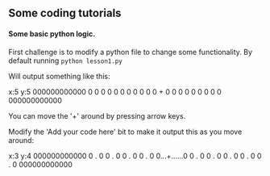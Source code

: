 ## Some coding tutorials


#### Some basic python logic.

First challenge is to modify a python file to change some functionality.
By default running
`python lesson1.py`

Will output something like this:

x:5 y:5
000000000000
0          0
0          0
0          0
0          0
0          0
0     +    0
0          0
0          0
0          0
0          0
000000000000

You can move the '+' around by pressing arrow keys.

Modify the 'Add your code here' bit to make it output this as you move around:

x:3 y:4
000000000000
0   .      0
0   .      0
0   .      0
0   .      0
0...+......0
0   .      0
0   .      0
0   .      0
0   .      0
0   .      0
000000000000